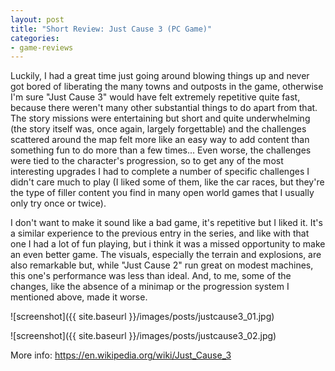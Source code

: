 ```yaml
---
layout: post
title: "Short Review: Just Cause 3 (PC Game)"
categories:
- game-reviews
---
```


<p>
Luckily, I had a great time just going around blowing things up and never got bored of liberating the many towns and outposts in the game, otherwise I'm sure "Just Cause 3" would have felt extremely repetitive quite fast, because there weren't many other substantial things to do apart from that. The story missions were entertaining but short and quite underwhelming (the story itself was, once again, largely forgettable) and the challenges scattered around the map felt more like an easy way to add content than something fun to do more than a few times... Even worse, the challenges were tied to the character's progression, so to get any of the most interesting upgrades I had to complete a number of specific challenges I didn't care much to play (I liked some of them, like the car races, but they're the type of filler content you find in many open world games that I usually only try once or twice).
</p>

<p>
I don't want to make it sound like a bad game, it's repetitive but I liked it. It's a similar experience to the previous entry in the series, and like with that one I had a lot of fun playing, but i think it was a missed opportunity to make an even better game. The visuals, especially the terrain and explosions, are also remarkable but, while "Just Cause 2" run great on modest machines, this one's performance was less than ideal. And, to me, some of the changes, like the absence of a minimap or the progression system I mentioned above, made it worse.
</p>


![screenshot]({{ site.baseurl }}/images/posts/justcause3_01.jpg)

![screenshot]({{ site.baseurl }}/images/posts/justcause3_02.jpg)


<p>More info: <a href="https://en.wikipedia.org/wiki/Just_Cause_3">https://en.wikipedia.org/wiki/Just_Cause_3</a><p>
